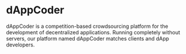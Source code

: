 # dAppCoder

dAppCoder is a competition-based crowdsourcing platform for the development of decentralized applications.
Running completely without servers, our platform named dAppCoder matches clients and dApp developers.

